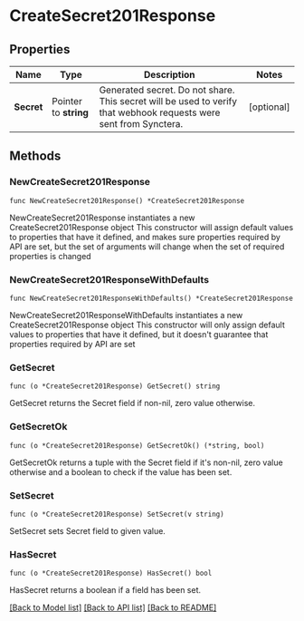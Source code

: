 # CreateSecret201Response

## Properties

Name | Type | Description | Notes
------------ | ------------- | ------------- | -------------
**Secret** | Pointer to **string** | Generated secret. Do not share. This secret will be used to verify that webhook requests were sent from Synctera. | [optional] 

## Methods

### NewCreateSecret201Response

`func NewCreateSecret201Response() *CreateSecret201Response`

NewCreateSecret201Response instantiates a new CreateSecret201Response object
This constructor will assign default values to properties that have it defined,
and makes sure properties required by API are set, but the set of arguments
will change when the set of required properties is changed

### NewCreateSecret201ResponseWithDefaults

`func NewCreateSecret201ResponseWithDefaults() *CreateSecret201Response`

NewCreateSecret201ResponseWithDefaults instantiates a new CreateSecret201Response object
This constructor will only assign default values to properties that have it defined,
but it doesn't guarantee that properties required by API are set

### GetSecret

`func (o *CreateSecret201Response) GetSecret() string`

GetSecret returns the Secret field if non-nil, zero value otherwise.

### GetSecretOk

`func (o *CreateSecret201Response) GetSecretOk() (*string, bool)`

GetSecretOk returns a tuple with the Secret field if it's non-nil, zero value otherwise
and a boolean to check if the value has been set.

### SetSecret

`func (o *CreateSecret201Response) SetSecret(v string)`

SetSecret sets Secret field to given value.

### HasSecret

`func (o *CreateSecret201Response) HasSecret() bool`

HasSecret returns a boolean if a field has been set.


[[Back to Model list]](../../README.md#documentation-for-models) [[Back to API list]](../../README.md#documentation-for-api-endpoints) [[Back to README]](../../README.md)


